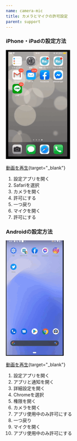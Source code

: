 ```yaml
---
name: camera-mic
title: カメラとマイクの許可設定
parent: support
---
```


<div class="flex-box justify-evenly">
<div class="col">

### iPhone・iPadの設定方法
![iPhoneのSafariのカメラとマイクの設定方法](/images/support/camera-mic-iphone.gif)

[動画を再生](/images/support/camera-mic-iphone.mp4){target="_blank"}

1. 設定アプリを開く
2. Safariを選択
3. カメラを開く
4. 許可にする
5. 一つ戻り
6. マイクを開く
7. 許可にする
</div>
<div class="col">

### Androidの設定方法
![AndroidのChromeのカメラとマイクの設定方法](/images/support/camera-mic-android.gif)

[動画を再生](/images/support/camera-mic-android.mp4){target="_blank"}

1. 設定アプリを開く
1. アプリと通知を開く
1. 詳細設定を開く
2. Chromeを選択
3. 権限を開く
1. カメラを開く
4. アプリ使用中のみ許可にする
5. 一つ戻り
6. マイクを開く
7. アプリ使用中のみ許可にする
</div>
</div>
